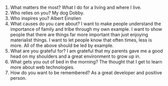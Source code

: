 1. What matters the most?
What I do for a living and where I live.
2. Who relies on you?
My dog Dobby.
3. Who inspires you?
Albert Einstien
4. What causes do you care about?
I want to make people understand the importance of family and tribe through my own example.
I want to show people that there are things far more important than just enjoying materialist things.
I want to let people know that often times, less is more.
All of the above should be led by example.
5. What are you grateful for?
I am grateful that my parents gave me a good head on my shoulders and a great environment to grow up in.
6. What gets you out of bed in the morning?
The thought that I get to learn more about web technologies.
7. How do you want to be remembered?
As a great developer and positive person.


